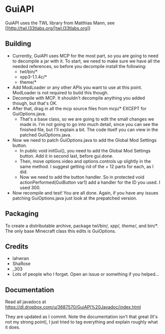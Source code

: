 GuiAPI
======

GuiAPI uses the TWL library from Matthias Mann, see [[http://twl.l33tlabs.org/|twl.l33tlabs.org]]

Building
--------

* Currently, GuiAPI uses MCP for the most part, so you are going to need to decompile a jar with it. To start, we need to make sure we have all the needed references, so before you decompile install the following:
    - twl/bin/*
    - xpp3-1.1.4c/*
    - theme/*
* Add ModLoader or any other APIs you want to use at this point. ModLoader is not required to build this though.
* Decompile with MCP. It shouldn't decompile anything you added though, but that's OK.
* After that, drag in all the mcp source files from mcp/* EXCEPT for GuiOptions.java.
    - That's a base class, so we are going to edit the small changes we made in. I'm not going to go into much detail, since you can see the finished file, but I'll explain a bit. The code itself you can view in the patched GuiOptions.java.
* Now we need to patch GuiOptions.java to add the Global Mod Settings button.
    - In public void initGui(), you need to add the Global Mod Settings button. Add it in second last, before gui.done.
    - Then, move options.video and options.controls up slightly in the same method. I suggest getting rid of the + 12 parts for each, as I did.
    - Now we need to add the button handler. So in protected void actionPerformed(GuiButton var1) add a handler for the ID you used. I used 300.
* Now recompile and test! You are all done. Again, if you have any issues patching GuiOptions.java just look at the prepatched version.

Packaging
---------

To create a distributable archive, package twl/bin/*, xpp*/*, theme/*, and bin/*. The only base Minecraft class this edits is GuiOptions.

Credits
-------

- lahwran
- ShaRose
- _303
- Lots of people who I forget. Open an issue or something if you helped...

Documentation
-------------

Read all javadocs at https://dl.dropbox.com/u/3687570/GuiAPI%20Javadoc/index.html

They are updated as I commit. Note the documentation isn't that great (It's not my strong point), I just tried to tag everything and explain roughly what it does.
